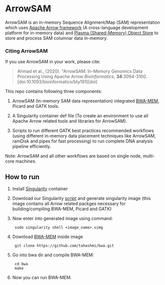 # ArrowSAM

ArrowSAM is an in-memory Sequence Alignment/Map (SAM) representation which uses [Apache Arrow framework](https://arrow.apache.org/) (A cross-language development platform for in-memory data) and [Plasma (Shared-Memory) Object Store](https://arrow.apache.org/blog/2017/08/08/plasma-in-memory-object-store/) to store and process SAM columnar data in-memory. 

### <a name="cite"></a>Citing ArrowSAM

If you use ArrowSAM in your work, please cite:

> Ahmad et al., (2020). "ArrowSAM: In-Memory Genomics Data Processing Using Apache Arrow
> *Bioinformatics*, **34**:3094-3100. [doi:10.1093/bioinformatics/bty191][doi]

This repo contains following three components:

1. ArrowSAM (In-memory SAM data representation) integrated [BWA-MEM](https://github.com/tahashmi/bwa), Picard and GATK tools.<br />

2. A Singularity container def file (To create an environment to use all Apache Arrow related tools and libraries for ArrowSAM).<br />

3. Scripts to run different GATK best practices recommended workflows (using different in-memory data placement techniques like ArrowSAM, ramDisk and pipes for fast processing) to run complete DNA analysis pipeline efficiently.<br />

Note: ArrowSAM and all other workflows are based on single node, multi-core machines.

## How to run 
1. Install [Singularity](https://sylabs.io/docs/) container
2. Download our Singularity [script](https://github.com/abs-tudelft/arrow-gen/tree/master/Singularity) and generate singularity image (this image contains all Arrow related packges necessary for building/compiling BWA-MEM, Picard and GATK)
3. Now enter into generated image using command:
         
        sudo singularity shell <image_name>.simg
4. Download [BWA-MEM](https://github.com/tahashmi/bwa) inside image
       
        git clone https://github.com/tahashmi/bwa.git
5. Go into bwa dir and compile BWA-MEM:

        cd bwa
        make
6. Now you can run BWA-MEM. 
